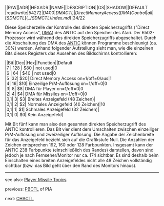 ||R/W||ADR||HEXADR||NAME||DESCRIPTION||OS||SHADOW||DEFAULT  
|read/write|54272|$D400 |DMACTL|Direct Memory Access (DMA) Control|all|[SDMCTL](../SDMCTL/index.md)|34/$22  
  
  
Diese Speicherzelle der Kontrolle des direkten Speicherzugriffs ("Direct Memory Access", [DMA](../DMA/index.md)) des ANTIC auf den Speicher des Atari. Der 6502-Prozessor wird während des direkten Speicherzugriffs abgeschaltet. Durch die Abschaltung des DMA des [ANTIC](../ANTIC/index.md) können Programme beschleunigt (ca. 30%) werden. Anhand folgender Aufstellung sieht man, wie die einzelnen Bits dieses Registers das Aussehen des Bildschirms kontrollieren:  
  
||Bit||Dec||Hex||Function||Default  
|7   |    128 |    $80 |    not used|0  
|6    |   64 |     $40  |   not used|0  
|5	|32|	$20|	Direct Memory Access on=1/off=0/aus|1  
|4|	16|	$10|	Einzeilige P/M-Auflösung on=1/off=0|0  
|3|	8|	$8|	DMA für Player on=1/off=0|0  
|2|	4|	$4|	DMA für Missiles on=1/off=0|0  
|0,1|	3|	$3|	Breites Anzeigefeld (48 Zeichen)|  
|0,1|	2|	$2|	Normales Anzeigefeld (40 Zeichen)|10  
|0,1|	1|	$1|	Schmales Anzeigefeld (32 Zeichen)|  
|0,1|	0|	$0|	Kein Anzeigefeld|  
  
Mit Bit fünf kann man also den gesamten direkten Speicherzugriff des ANTIC kontrollieren. Das Bit vier dient dem Umschalten zwischen einzeiliger P/M-Auflösung und zweizeiliger Auflösung. Die Angabe der Zeichenbreite für das Anzeigefeld bezieht sich auf die Grafikstufe Null. Die Anzahlen der Zeichen entsprechen 192, 160 oder 128 Farbpunkten. Insgesamt kann der ANTIC 238 Farbpunkte (einschließlich des Randes) darstellen, davon sind jedoch je nach Fernseher/Monitor nur ca. 174 sichtbar. Es sind deshalb beim Einschalten eines breiten Anzeigefeldes nicht alle 48 Zeichen vollständig sichtbar (bzw. das Bild geht über den Rand des Monitors hinaus).  
  
---
see also: [Player Missile Topics](../Pm_topics/index.md)  
  
previous: [PBCTL](../PBCTL/index.md) of PIA  
  
next: [CHACTL](../CHACTL/index.md)  
